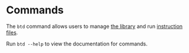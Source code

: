 # Commands

The `btd` command allows users to manage [the library](/the-library/) and run [instruction files](/file-format/).

Run `btd --help` to view the documentation for commands.

